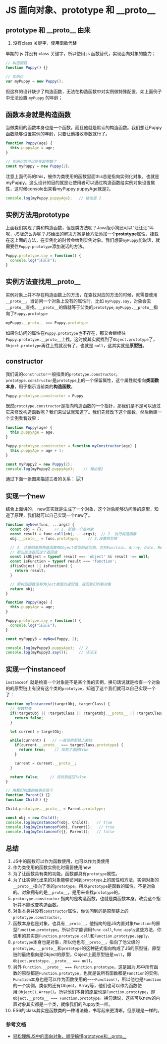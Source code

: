 # JS 面向对象、prototype 和 \_\_proto\_\_

## prototype 和 \_\_proto\_\_ 由来

1. 没有class 关键字，使用函数代替

早期的 js 并没有 class 关键字，所以使用 js 函数替代，实现面向对象的能力；
```js
// 构造函数
function Puppy() {}

// 实例化
var myPuppy = new Puppy();
```
但这样的设计缺少了构造函数，无法在构造函数中对实例做特殊配置，如上面例子中无法设置 `myPuppy` 的年龄；
## 函数本身就是构造函数

当做类用的函数本身也是一个函数，而且他就是默认的构造函数。我们想让Puppy函数能够设置实例的年龄，只要让他接收参数就行了。
```js
function Puppy(age) {
  this.puppyAge = age;
}

// 实例化时可以传年龄参数了
const myPuppy = new Puppy(2);
```
注意上面代码的this，被作为类使用的函数里面this总是指向实例化对象，也就是myPuppy。这么设计的目的就是让使用者可以通过构造函数给实例对象设置属性，这时候console出来看myPuppy.puppyAge就是2。

```js
console.log(myPuppy.puppyAge);   // 输出是 2
```
## 实例方法用prototype

上面我们实现了类和构造函数，但是类方法呢？Java版小狗还可以“汪汪汪”叫呢，JS版怎么办呢？JS给出的解决方案是给方法添加一个**prototype**属性，挂载在这上面的方法，在实例化的时候会给到实例对象。我们想要`myPuppy`能说话，就需要往`Puppy.prototype`添加说话的方法。
```js
Puppy.prototype.say = function() {
  console.log("汪汪汪");
}
```
## 实例方法查找用\_\_proto\_\_

实例对象上并不存在构造函数上的方法，在查找对应的方法的时候，就需要使用 `__proto__`，当访问一个对象上没有的属性时，比如 `myPuppy.say`，对象会去`__proto__`查找。`__proto__`的值就等于父类的`prototype`, `myPuppy.__proto__`指向了`Puppy.prototype`

```js
myPuppy.__proto__ === Puppy.prototype
```
如果你访问的属性在`Puppy.prototype`也不存在，那又会继续往`Puppy.prototype.__proto__`上找，这时候其实就找到了`Object.prototype`了，`Object.prototype`再往上找就没有了，也就是 `null`，这其实就是**原型链**。

## constructor
我们说的`constructor`一般指类的`prototype.constructor`。`prototype.constructor`是`prototype`上的一个保留属性，这个属性就指向**类函数本身**，用于指示当前类的**构造函数**。

```js
Puppy.prototype.constructor = Puppy
```

既然`prototype.constructor`是指向构造函数的一个指针，那我们是不是可以通过它来修改构造函数呢？我们来试试就知道了。我们先修改下这个函数，然后新建一个实例看看效果：

```js
function Puppy(age) {
  this.puppyAge = age;
}

Puppy.prototype.constructor = function myConstructor(age) {
  this.puppyAge = age + 1;
}

const myPuppy2 = new Puppy(2);
console.log(myPuppy2.puppyAge);    // 输出是2
```
通过下面一张图来描述三者的关系：
![1](./JS原型链/1.png)

## 实现一个new
结合上面讲的， new其实就是生成了一个对象，这个对象能够访问类的原型，知道了原理，我们就可以自己实现一个new了。

```js
function myNew(func, ...args) {
  const obj = {};     // 1. 新建一个空对象
  const result = func.call(obj, ...args);  // 2. 执行构造函数
  obj.__proto__ = func.prototype;    // 3.设置原型链

  // 4. 注意如果原构造函数有Object类型的返回值，包括Functoin, Array, Date, RegExg, Error
  // 那么应该返回这个返回值
  const isObject = typeof result === 'object' && result !== null;
  const isFunction = typeof result === 'function';
  if(isObject || isFunction) {
    return result;
  }

  // 原构造函数没有Object类型的返回值，返回我们的新对象
  return obj;
}

function Puppy(age) {
  this.puppyAge = age;
}

Puppy.prototype.say = function() {
  console.log("汪汪汪");
}

const myPuppy3 = myNew(Puppy, 2);

console.log(myPuppy3.puppyAge);  // 2
console.log(myPuppy3.say());     // 汪汪汪
```
## 实现一个instanceof

`instanceof `就是检查一个对象是不是某个类的实例，换句话说就是检查一个对象的的原型链上有没有这个类的`prototype`，知道了这个我们就可以自己实现一个了：

```js
function myInstanceof(targetObj, targetClass) {
  // 参数检查
  if(!targetObj || !targetClass || !targetObj.__proto__ || !targetClass.prototype){
    return false;
  }

  let current = targetObj;

  while(current) {   // 一直往原型链上面找
    if(current.__proto__ === targetClass.prototype) {
      return true;    // 找到了返回true
    }

    current = current.__proto__;
  }

  return false;     // 没找到返回false
}

// 用我们前面的继承实验下
function Parent() {}
function Child() {}

Child.prototype.__proto__ = Parent.prototype;

const obj = new Child();
console.log(myInstanceof(obj, Child));   // true
console.log(myInstanceof(obj, Parent));   // true
console.log(myInstanceof({}, Parent));   // false
```

## 总结
1. JS中的函数可以作为函数使用，也可以作为类使用
2. 作为类使用的函数实例化时需要使用new
3. 为了让函数具有类的功能，函数都具有`prototype`属性。
4. 为了让实例化出来的对象能够访问到`prototype`上的属性和方法，实例对象的`__proto__`指向了类的`prototype`。所以`prototype`是函数的属性，不是对象的。对象拥有的是`__proto__`，是用来查找`prototype`的。
5. `prototype.constructor` 指向的是构造函数，也就是类函数本身。改变这个指针并不能改变构造函数。
6. 对象本身并没有`constructor`属性，你访问到的是原型链上的`prototype.constructor`。
7. 函数本身也是对象，也具有`__proto__`，他指向的是JS内置对象`Function`的原型`Function.prototype`。所以你才能调用`func.call`,`func.apply`这些方法，你调用的其实是`Function.prototype.call`和`Function.prototype.apply`。
8. `prototype`本身也是对象，所以他也有`__proto__`，指向了他父级的`prototype`。`__proto__`和`prototype`的这种链式指向构成了JS的原型链。原型链的最终指向是Object的原型。Object上面原型链是`null`，即`Object.prototype.__proto__ === null`。
9. 另外 `Function.__proto__ === Function.prototype`，这是因为JS中所有函数的原型都是`Function.prototype`，也就是说所有函数都是`Function`的实例。`Function`本身也是可以作为函数使用的----`Function()`，所以他也是`Function`的一个实例。类似的还有Object，Array等，他们也可以作为函数使用:`Object()`, `Array()`。所以他们本身的原型也是`Function.prototype`，即`Object.__proto__ === Function.prototype`。换句话说，这些可以new的内置对象其实都是一个类，就像我们的Puppy类一样。
10. ES6的class其实是函数类的一种语法糖，书写起来更清晰，但原理是一样的。

### 参考文档
- [轻松理解JS中的面向对象，顺便搞懂prototype和__proto__](https://juejin.cn/post/6844904069887164423#heading-7)